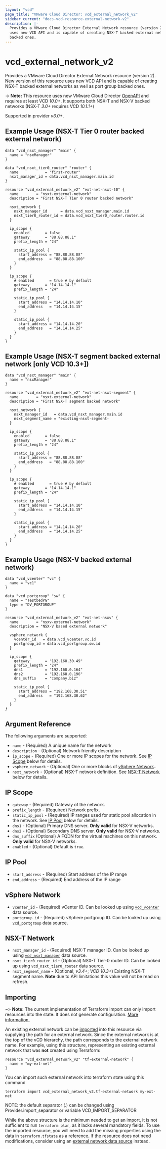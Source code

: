 ```yaml
---
layout: "vcd"
page_title: "VMware Cloud Director: vcd_external_network_v2"
sidebar_current: "docs-vcd-resource-external-network-v2"
description: |-
  Provides a VMware Cloud Director External Network resource (version 2). New version of this resource
  uses new VCD API and is capable of creating NSX-T backed external networks as well as port group
  backed ones.
---
```


# vcd\_external\_network\_v2

Provides a VMware Cloud Director External Network resource (version 2). New version of this resource 
uses new VCD API and is capable of creating NSX-T backed external networks as well as port group
backed ones.

-> **Note:** This resource uses new VMware Cloud Director
[OpenAPI](https://code.vmware.com/docs/11982/getting-started-with-vmware-cloud-director-openapi) and
requires at least VCD *10.0+*. It supports both NSX-T and NSX-V backed networks (NSX-T *3.0+* requires VCD *10.1.1+*)

Supported in provider *v3.0+*.

## Example Usage (NSX-T Tier 0 router backed external network)

```hcl
data "vcd_nsxt_manager" "main" {
  name = "nsxManager"
}

data "vcd_nsxt_tier0_router" "router" {
  name            = "first-router"
  nsxt_manager_id = data.vcd_nsxt_manager.main.id
}

resource "vcd_external_network_v2" "ext-net-nsxt-t0" {
  name        = "nsxt-external-network"
  description = "First NSX-T Tier 0 router backed network"

  nsxt_network {
    nsxt_manager_id      = data.vcd_nsxt_manager.main.id
    nsxt_tier0_router_id = data.vcd_nsxt_tier0_router.router.id
  }

  ip_scope {
    enabled       = false
    gateway       = "88.88.88.1"
    prefix_length = "24"

    static_ip_pool {
      start_address = "88.88.88.88"
      end_address   = "88.88.88.100"
    }
  }

  ip_scope {
    # enabled       = true # by default
    gateway       = "14.14.14.1"
    prefix_length = "24"

    static_ip_pool {
      start_address = "14.14.14.10"
      end_address   = "14.14.14.15"
    }

    static_ip_pool {
      start_address = "14.14.14.20"
      end_address   = "14.14.14.25"
    }
  }
}
```

## Example Usage (NSX-T segment backed external network [only VCD 10.3+])

```hcl
data "vcd_nsxt_manager" "main" {
  name = "nsxManager"
}

resource "vcd_external_network_v2" "ext-net-nsxt-segment" {
  name        = "nsxt-external-network"
  description = "First NSX-T segment backed network"

  nsxt_network {
    nsxt_manager_id   = data.vcd_nsxt_manager.main.id
    nsxt_segment_name = "existing-nsxt-segment-
  }

  ip_scope {
    enabled       = false
    gateway       = "88.88.88.1"
    prefix_length = "24"

    static_ip_pool {
      start_address = "88.88.88.88"
      end_address   = "88.88.88.100"
    }
  }

  ip_scope {
    # enabled       = true # by default
    gateway       = "14.14.14.1"
    prefix_length = "24"

    static_ip_pool {
      start_address = "14.14.14.10"
      end_address   = "14.14.14.15"
    }
    
    static_ip_pool {
      start_address = "14.14.14.20"
      end_address   = "14.14.14.25"
    }
  }
}
```

## Example Usage (NSX-V backed external network)
```hcl
data "vcd_vcenter" "vc" {
  name = "vc1"
}

data "vcd_portgroup" "sw" {
  name = "TestbedPG"
  type = "DV_PORTGROUP"
}

resource "vcd_external_network_v2" "ext-net-nsxv" {
  name        = "nsxv-external-network"
  description = "NSX-V based external network"

  vsphere_network {
    vcenter_id   = data.vcd_vcenter.vc.id
    portgroup_id = data.vcd_portgroup.sw.id
  }

  ip_scope {
    gateway       = "192.168.30.49"
    prefix_length = "24"
    dns1          = "192.168.0.164"
    dns2          = "192.168.0.196"
    dns_suffix    = "company.biz"

    static_ip_pool {
      start_address = "192.168.30.51"
      end_address   = "192.168.30.62"
    }
  }
}
```

## Argument Reference

The following arguments are supported:

* `name` - (Required) A unique name for the network
* `description` - (Optional) Network friendly description
* `ip_scope` - (Required) One or more IP scopes for the network. See [IP Scope](#ipscope) below for details.
* `vsphere_network` - (Optional) One or more blocks of [vSphere Network](#vspherenetwork)..
* `nsxt_network` - (Optional) NSX-T network definition. See [NSX-T Network](#nsxtnetwork) below for details.

<a id="ipscope"></a>
## IP Scope

* `gateway` - (Required) Gateway of the network.
* `prefix_length` - (Required) Network prefix.
* `static_ip_pool` - (Required) IP ranges used for static pool allocation in the network.  See [IP Pool](#ip-pool) below for details.
* `dns1` - (Optional) Primary DNS server. **Only valid** for NSX-V networks.
* `dns2` - (Optional) Secondary DNS server. **Only valid** for NSX-V networks.
* `dns_suffix` (Optional) A FQDN for the virtual machines on this network. **Only valid** for NSX-V networks.
* `enabled` - (Optional) Default is `true`.

<a id="ip-pool"></a>
## IP Pool

* `start_address` - (Required) Start address of the IP range
* `end_address` - (Required) End address of the IP range

<a id="vspherenetwork"></a>
## vSphere Network

* `vcenter_id` - (Required) vCenter ID. Can be looked up using [`vcd_vcenter`](/docs/providers/vcd/d/vcenter.html) data source.
* `portgroup_id` - (Required) vSphere portgroup ID. Can be looked up using  [`vcd_portgroup`](/docs/providers/vcd/d/portgroup.html) data source.

<a id="nsxtnetwork"></a>
## NSX-T Network

* `nsxt_manager_id` - (Required) NSX-T manager ID. Can be looked up using [`vcd_nsxt_manager`](/docs/providers/vcd/d/nsxt_manager.html) data source.
* `nsxt_tier0_router_id` - (Optional) NSX-T Tier-0 router ID. Can be looked up using
  [`vcd_nsxt_tier0_router`](/docs/providers/vcd/d/nsxt_tier0_router.html) data source.
* `nsxt_segment_name` - (Optional; *v3.4+*; *VCD 10.3+*) Existing NSX-T segment name. **Note** due to API limitations this
value will not be read on refresh.

## Importing

~> **Note:** The current implementation of Terraform import can only import resources into the state. It does not generate
configuration. [More information.][docs-import]

An existing external network can be [imported][docs-import] into this resource via supplying the path for an external network. Since the external network is
at the top of the vCD hierarchy, the path corresponds to the external network name.
For example, using this structure, representing an existing external network that was **not** created using Terraform:

```hcl
resource "vcd_external_network_v2" "tf-external-network" {
  name = "my-ext-net"
}
```

You can import such external network into terraform state using this command

```
terraform import vcd_external_network_v2.tf-external-network my-ext-net
```

[docs-import]:https://www.terraform.io/docs/import/

NOTE: the default separator (.) can be changed using Provider.import_separator or variable VCD_IMPORT_SEPARATOR

While the above structure is the minimum needed to get an import, it is not sufficient to run `terraform plan`,
as it lacks several mandatory fields. To use the imported resource, you will need to add the missing properties
using the data in `terraform.tfstate` as a reference. If the resource does not need modifications, consider using
an [external network data source](/docs/providers/vcd/d/external_network_v2.html) instead. 
